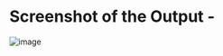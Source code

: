 # **Screenshot of the Output -**


![image](https://github.com/Amann09/CV-Projects/assets/100956289/cf75669d-0a89-4c33-b7af-9433247e75bd)
